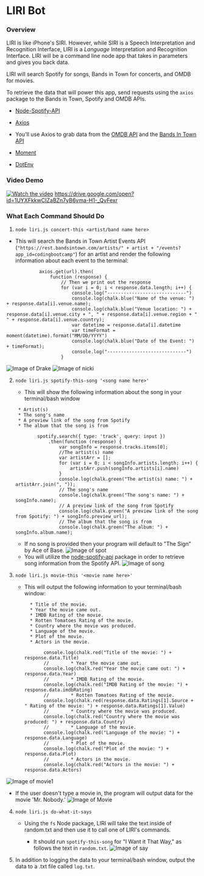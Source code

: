 # LIRI Bot

### Overview

 LIRI is like iPhone's SIRI. However, while SIRI is a Speech Interpretation and Recognition Interface, LIRI is a _Language_ Interpretation and Recognition Interface. LIRI will be a command line node app that takes in parameters and gives you back data.


 LIRI will search Spotify for songs, Bands in Town for concerts, and OMDB for movies.

 To retrieve the data that will power this app, send requests using the `axios` package to the Bands in Town, Spotify and OMDB APIs.

* [Node-Spotify-API](https://www.npmjs.com/package/node-spotify-api)

* [Axios](https://www.npmjs.com/package/axios)

* You'll use Axios to grab data from the [OMDB API](http://www.omdbapi.com) and the [Bands In Town API](http://www.artists.bandsintown.com/bandsintown-api)

* [Moment](https://www.npmjs.com/package/moment)

* [DotEnv](https://www.npmjs.com/package/dotenv)

### Video Demo

[![Watch the video](https://img.youtube.com/vi/T-D1KVIuvjA/maxresdefault.jpg)](https://github.com/davidvo1990/LIRI-Bot/blob/master/liri.webm)
https://drive.google.com/open?id=1UYXFkkwCIZaBZn7yB6vma-H1-_QvFexr

### What Each Command Should Do
1. `node liri.js concert-this <artist/band name here>`
* This will search the Bands in Town Artist Events API (`"https://rest.bandsintown.com/artists/" + artist + "/events?app_id=codingbootcamp"`) for an artist and render the following information about each event to the terminal:
```
            axios.get(url).then(
                function (response) {
                    // Then we print out the response
                    for (var i = 0; i < response.data.length; i++) {
                        console.log("-----------------------------")
                        console.log(chalk.blue("Name of the venue: ") + response.data[i].venue.name);
                        console.log(chalk.blue("Venue location: ") + response.data[i].venue.city + ", " + response.data[i].venue.region + " " + response.data[i].venue.country);
                        var datetime = response.data[i].datetime
                        var timeFormat = moment(datetime).format("MM/DD/YYYY")
                        console.log(chalk.blue("Date of the Event: ") + timeFormat);
                        console.log("-----------------------------")
                    }
```

![Image of Drake](https://github.com/davidvo1990/LIRI-Bot/blob/master/image/drake.PNG)
![Image of nicki](https://github.com/davidvo1990/LIRI-Bot/blob/master/image/nicki.PNG)

2. `node liri.js spotify-this-song '<song name here>'`
   * This will show the following information about the song in your terminal/bash window
    ```
     * Artist(s)
     * The song's name
     * A preview link of the song from Spotify
     * The album that the song is from
    ```
    ```
            spotify.search({ type: 'track', query: input })
                .then(function (response) {
                    var songInfo = response.tracks.items[0];
                    //The artist(s) name
                    var artistArr = [];
                    for (var i = 0; i < songInfo.artists.length; i++) {
                        artistArr.push(songInfo.artists[i].name)
                    }
                    console.log(chalk.green("The artist(s) name: ") + artistArr.join(", "));
                    // The song's name
                    console.log(chalk.green("The song's name: ") + songInfo.name);
                    // A preview link of the song from Spotify
                    console.log(chalk.green("A preview link of the song from Spotify: ") + songInfo.preview_url);
                    // The album that the song is from
                    console.log(chalk.green("The album: ") + songInfo.album.name);
    ```
   * If no song is provided then your program will default to "The Sign" by Ace of Base.
![Image of spot](https://github.com/davidvo1990/LIRI-Bot/blob/master/image/spot.PNG)
   * You will utilize the [node-spotify-api](https://www.npmjs.com/package/node-spotify-api) package in order to retrieve song information from the Spotify API.
![Image of song](https://github.com/davidvo1990/LIRI-Bot/blob/master/image/song.PNG)

3. `node liri.js movie-this '<movie name here>'`
   * This will output the following information to your terminal/bash window:
     ```
       * Title of the movie.
       * Year the movie came out.
       * IMDB Rating of the movie.
       * Rotten Tomatoes Rating of the movie.
       * Country where the movie was produced.
       * Language of the movie.
       * Plot of the movie.
       * Actors in the movie.
     ```
     ```
            console.log(chalk.red("Title of the movie: ") + response.data.Title)
            //        * Year the movie came out.
            console.log(chalk.red("Year the movie came out: ") + response.data.Year)
            //        * IMDB Rating of the movie.
            console.log(chalk.red("IMDB Rating of the movie: ") + response.data.imdbRating)
            //        * Rotten Tomatoes Rating of the movie.
            console.log(chalk.red(response.data.Ratings[1].Source + " Rating of the movie: ") + response.data.Ratings[1].Value)
            //        * Country where the movie was produced.
            console.log(chalk.red("Country where the movie was produced: ") + response.data.Country)
            //        * Language of the movie.
            console.log(chalk.red("Language of the movie: ") + response.data.Language)
            //        * Plot of the movie.
            console.log(chalk.red("Plot of the movie: ") + response.data.Plot)
            //        * Actors in the movie.
            console.log(chalk.red("Actors in the movie: ") + response.data.Actors)
     ```
![Image of movie1](https://github.com/davidvo1990/LIRI-Bot/blob/master/image/movie1.PNG)

   * If the user doesn't type a movie in, the program will output data for the movie 'Mr. Nobody.'
![Image of Movie](https://github.com/davidvo1990/LIRI-Bot/blob/master/image/movie.PNG)

4. `node liri.js do-what-it-says`

   * Using the `fs` Node package, LIRI will take the text inside of random.txt and then use it to call one of LIRI's commands.

     * It should run `spotify-this-song` for "I Want it That Way," as follows the text in `random.txt`.
![Image of say](https://github.com/davidvo1990/LIRI-Bot/blob/master/image/say.PNG)

5. In addition to logging the data to your terminal/bash window, output the data to a .txt file called `log.txt`.
